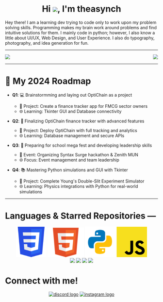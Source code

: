 <h1 align="center">Hi <img src="https://raw.githubusercontent.com/MartinHeinz/MartinHeinz/master/wave.gif" width="30px">, I'm theasynch</h1>


Hey there!
I am a learning dev trying to code only to work upon my problem solving skills. Programming makes my brain work around problems and find intuitive solutions for them.
I mainly code in python; however, I also know a little about UI/UX, Web Design, and User Experience.
I also do typography, photography, and idea generation for fun.


---

<div>
  <a href="">
    <img align="left" src="https://github-readme-stats.vercel.app/api?username=theasynch&theme=dark&hide=issues," />
  </a>
  <a href="">
    <img align="right" src="https://github-readme-stats.vercel.app/api/top-langs/?username=theasynch&theme=dark&layout=compact" />
  </a>
</div>

<br clear="both" />


---

# 📅 My 2024 Roadmap

- **Q1**: 💻 Brainstormming and laying out OptiChain as a project  
  - 🎯 Project: Create a finance tracker app for FMCG sector owners
  - 🌐 Learning: Tkinter GUI and Database connectivity  

- **Q2**: 💼 Finalizing OptiChain finance tracker with advanced features  
  - 🎯 Project: Deploy OptiChain with full tracking and analytics  
  - 🌐 Learning: Database management and secure APIs  

- **Q3**: 🚀 Preparing for school mega fest and developing leadership skills  
  - 🎯 Event: Organizing Syntax Surge hackathon & Zenith MUN  
  - 🌐 Focus: Event management and team leadership  

- **Q4**: 📚 Mastering Python simulations and GUI with Tkinter  
  - 🎯 Project: Complete Young's Double-Slit Experiment Simulator  
  - 🌐 Learning: Physics integrations with Python for real-world simulations  

---

# Languages & Starred Repositories —
<div align="center">
    <img src="assets/CSS3_logo.svg.png"  style="background: transparent; width:100px; height: auto;"/>
    <img src="assets/HTML5_logo_and_wordmark.svg.png" style="background: transparent; width:120px; height: auto;" />
    <img src="assets/Python-programming-logo-on-transparent-background-PNG (1).png" style="background: transparent; width:100px; height: auto;" />
    <img src="assets/Unofficial_JavaScript_logo_2.svg.png" style="width:100px; height: auto;" />
</div>

<div align="center">
    <a href="OptiChain"><img src="https://github-readme-stats.vercel.app/api/pin/?username=theasynch&repo=OptiChain&show_owner=True&theme=dark"></a>
    <a href="github.com/theasynch/zenith_web"><img src="https://github-readme-stats.vercel.app/api/pin/?username=theasynch&repo=zenith_web&show_owner=True&theme=dark"></a>
    <a href="github.com/theasynch/thetranquilentmail"><img src="https://github-readme-stats.vercel.app/api/pin/?username=theasynch&repo=thetranquiltentmail&show_owner=True&theme=dark"></a> 
    <a href="github.com/theasynch/YDSE_Sim"><img src="https://github-readme-stats.vercel.app/api/pin/?username=theasynch&repo=YDSE_Sim&show_owner=True&theme=dark"></a>
    
</div>



<h1 alignt="center">Connect with me!</h1>

<div align="center">
  <a href="discord.com/users/692295384868978710"><img src="https://raw.githubusercontent.com/maurodesouza/profile-readme-generator/master/src/assets/icons/social/discord/default.svg" width="52" height="40" alt="discord logo"  /></a>
  <a href="instagram.com/abeyaarom"> <img src="https://raw.githubusercontent.com/maurodesouza/profile-readme-generator/master/src/assets/icons/social/instagram/default.svg" width="52" height="40" alt="instagram logo"  /></a>
</div>


